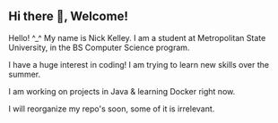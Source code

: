 ## Hi there 👋, Welcome!

Hello! ^_^ My name is Nick Kelley. I am a student at Metropolitan State University, in the BS Computer Science program. 

I have a huge interest in coding! I am trying to learn new skills over the summer.

I am working on projects in Java & learning Docker right now.

I will reorganize my repo's soon, some of it is irrelevant.  

<!--
**nksz6/nksz6* is a ✨ _special_ ✨ repository because its `README.md` (this file) appears on your GitHub profile.

Here are some ideas to get you started:

- 🔭 I’m currently working on ...
- 🌱 I’m currently learning ...
- 👯 I’m looking to collaborate on ...
- 🤔 I’m looking for help with ...
- 💬 Ask me about ...
- 📫 How to reach me: ...
- 😄 Pronouns: ...
- ⚡ Fun fact: ...
-->
